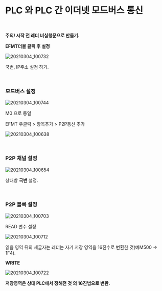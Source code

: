 # PLC 와 PLC 간 이더넷 모드버스 통신

<br/>

**주의! 시작 전 레더 비실행문으로 만들기.**

**EFMT더블 클릭 후 설정**


![20210304_100732](https://user-images.githubusercontent.com/57824945/109894808-7c477900-7cd1-11eb-82b5-7f165d82a259.png)
 
국번, IP주소 설정 하기.

<br/>

### 모드버스 설정
 
![20210304_100744](https://user-images.githubusercontent.com/57824945/109894810-7d78a600-7cd1-11eb-9ca7-e255eb2d05be.png)

M0 으로 통일

EFMT 우클릭 > 항목추가 > P2P통신 추가
 
![20210304_100638](https://user-images.githubusercontent.com/57824945/109894812-7d78a600-7cd1-11eb-99a2-8350da3fdaf0.png)

<br/>

### P2P 채널 설정
 
![20210304_100654](https://user-images.githubusercontent.com/57824945/109894814-7e113c80-7cd1-11eb-9814-27234838e732.png)

상대방 **국번** 설정.


<br/>

### P2P 블록 설정
 
![20210304_100703](https://user-images.githubusercontent.com/57824945/109894816-7ea9d300-7cd1-11eb-88cf-362effaa8c1f.png)

READ 변수 설정
 
![20210304_100712](https://user-images.githubusercontent.com/57824945/109894817-7ea9d300-7cd1-11eb-9c3a-2f6015dcb9f1.png)

읽을 영역 뒤의 세글자는 레더는 자기 저장 영역을 16진수로 변환한 것(예M500 -> 1F4).

**WRITE**
 
![20210304_100722](https://user-images.githubusercontent.com/57824945/109894818-7f426980-7cd1-11eb-9bcd-936fef462c79.png)


**저장영역은 상대 PLC에서 정해전 것 의 16진법으로 변환.**

